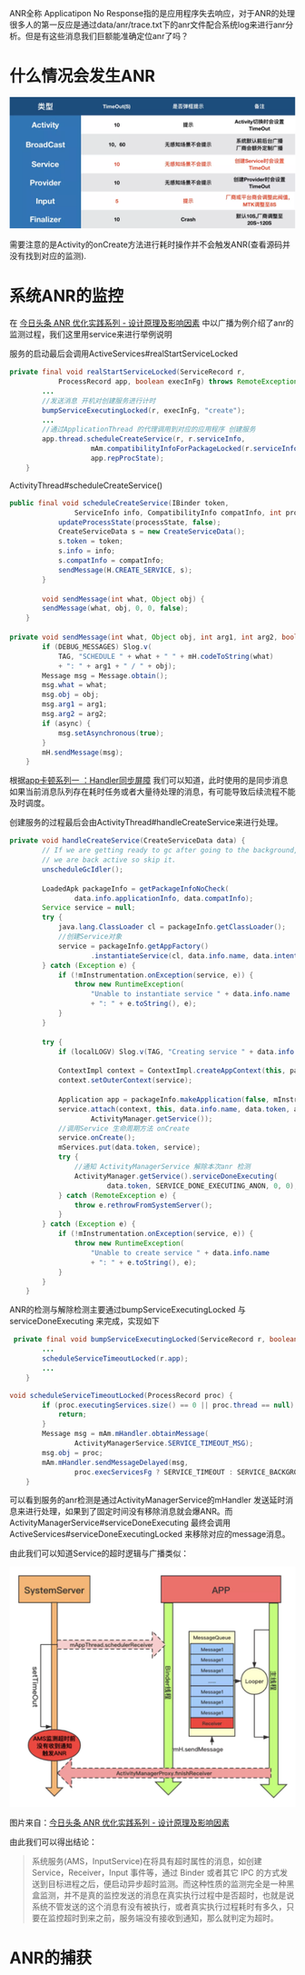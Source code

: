 ANR全称 Applicatipon No Response指的是应用程序失去响应，对于ANR的处理很多人的第一反应是通过data/anr/trace.txt下的anr文件配合系统log来进行anr分析。但是有这些消息我们巨额能准确定位anr了吗？

# 什么情况会发生ANR

![](anr发生场景.webp)

需要注意的是Activity的onCreate方法进行耗时操作并不会触发ANR(查看源码并没有找到对应的监测).

# 系统ANR的监控

在 [今日头条 ANR 优化实践系列 - 设计原理及影响因素](https://mp.weixin.qq.com/s?__biz=MzI1MzYzMjE0MQ==&mid=2247488116&idx=1&sn=fdf80fa52c57a3360ad1999da2a9656b&chksm=e9d0d996dea750807aadc62d7ed442948ad197607afb9409dd5a296b16fb3d5243f9224b5763&token=569762407&lang=zh_CN#rd)   中以广播为例介绍了anr的监测过程，我们这里用service来进行举例说明

服务的启动最后会调用ActiveServices#realStartServiceLocked 

```java
private final void realStartServiceLocked(ServiceRecord r,
            ProcessRecord app, boolean execInFg) throws RemoteException {
        ...
        //发送消息 开机对创建服务进行计时
        bumpServiceExecutingLocked(r, execInFg, "create");
        ...
        //通过ApplicationThread 的代理调用到对应的应用程序 创建服务
        app.thread.scheduleCreateService(r, r.serviceInfo,
                    mAm.compatibilityInfoForPackageLocked(r.serviceInfo.applicationInfo),
                    app.repProcState);
    }
```

ActivityThread#scheduleCreateService()

```java
public final void scheduleCreateService(IBinder token,
                ServiceInfo info, CompatibilityInfo compatInfo, int processState) {
            updateProcessState(processState, false);
            CreateServiceData s = new CreateServiceData();
            s.token = token;
            s.info = info;
            s.compatInfo = compatInfo;
            sendMessage(H.CREATE_SERVICE, s);
        }
        
        void sendMessage(int what, Object obj) {
        sendMessage(what, obj, 0, 0, false);
    }
     
private void sendMessage(int what, Object obj, int arg1, int arg2, boolean async) {
        if (DEBUG_MESSAGES) Slog.v(
            TAG, "SCHEDULE " + what + " " + mH.codeToString(what)
            + ": " + arg1 + " / " + obj);
        Message msg = Message.obtain();
        msg.what = what;
        msg.obj = obj;
        msg.arg1 = arg1;
        msg.arg2 = arg2;
        if (async) {
            msg.setAsynchronous(true);
        }
        mH.sendMessage(msg);
    }
```

根据[app卡顿系列一 ：Handler同步屏障](https://juejin.cn/post/7028215325627793439) 我们可以知道，此时使用的是同步消息如果当前消息队列存在耗时任务或者大量待处理的消息，有可能导致后续流程不能及时调度。

创建服务的过程最后会由ActivityThread#handleCreateService来进行处理。

```java
private void handleCreateService(CreateServiceData data) {
        // If we are getting ready to gc after going to the background, well
        // we are back active so skip it.
        unscheduleGcIdler();

        LoadedApk packageInfo = getPackageInfoNoCheck(
                data.info.applicationInfo, data.compatInfo);
        Service service = null;
        try {
            java.lang.ClassLoader cl = packageInfo.getClassLoader();
            //创建Service对象
            service = packageInfo.getAppFactory()
                    .instantiateService(cl, data.info.name, data.intent);
        } catch (Exception e) {
            if (!mInstrumentation.onException(service, e)) {
                throw new RuntimeException(
                    "Unable to instantiate service " + data.info.name
                    + ": " + e.toString(), e);
            }
        }

        try {
            if (localLOGV) Slog.v(TAG, "Creating service " + data.info.name);

            ContextImpl context = ContextImpl.createAppContext(this, packageInfo);
            context.setOuterContext(service);

            Application app = packageInfo.makeApplication(false, mInstrumentation);
            service.attach(context, this, data.info.name, data.token, app,
                    ActivityManager.getService());
            //调用Service 生命周期方法 onCreate
            service.onCreate();
            mServices.put(data.token, service);
            try {
                //通知 ActivityManagerService 解除本次anr 检测
                ActivityManager.getService().serviceDoneExecuting(
                        data.token, SERVICE_DONE_EXECUTING_ANON, 0, 0);
            } catch (RemoteException e) {
                throw e.rethrowFromSystemServer();
            }
        } catch (Exception e) {
            if (!mInstrumentation.onException(service, e)) {
                throw new RuntimeException(
                    "Unable to create service " + data.info.name
                    + ": " + e.toString(), e);
            }
        }
    }
```

ANR的检测与解除检测主要通过bumpServiceExecutingLocked 与serviceDoneExecuting 来完成，实现如下

```java
 private final void bumpServiceExecutingLocked(ServiceRecord r, boolean fg, String why) {
        ...
        scheduleServiceTimeoutLocked(r.app);
     	...
    }
```

```java
void scheduleServiceTimeoutLocked(ProcessRecord proc) {
        if (proc.executingServices.size() == 0 || proc.thread == null) {
            return;
        }
        Message msg = mAm.mHandler.obtainMessage(
                ActivityManagerService.SERVICE_TIMEOUT_MSG);
        msg.obj = proc;
        mAm.mHandler.sendMessageDelayed(msg,
                proc.execServicesFg ? SERVICE_TIMEOUT : SERVICE_BACKGROUND_TIMEOUT);
    }
```

可以看到服务的anr检测是通过ActivityManagerService的mHandler 发送延时消息来进行处理，如果到了固定时间没有移除消息就会爆ANR。而ActivityManagerService#serviceDoneExecuting 最终会调用ActiveServices#serviceDoneExecutingLocked 来移除对应的message消息。

由此我们可以知道Service的超时逻辑与广播类似：

![](SeriveAnr.webp)

图片来自：[今日头条 ANR 优化实践系列 - 设计原理及影响因素](https://mp.weixin.qq.com/s?__biz=MzI1MzYzMjE0MQ==&mid=2247488116&idx=1&sn=fdf80fa52c57a3360ad1999da2a9656b&chksm=e9d0d996dea750807aadc62d7ed442948ad197607afb9409dd5a296b16fb3d5243f9224b5763&token=569762407&lang=zh_CN#rd)

由此我们可以得出结论：

> 系统服务(AMS，InputService)在将具有超时属性的消息，如创建 Service，Receiver，Input 事件等，通过 Binder 或者其它 IPC 的方式发送到目标进程之后，便启动异步超时监测。而这种性质的监测完全是一种黑盒监测，并不是真的监控发送的消息在真实执行过程中是否超时，也就是说系统不管发送的这个消息有没有被执行，或者真实执行过程耗时有多久，只要在监控超时到来之前，服务端没有接收到通知，那么就判定为超时。

# ANR的捕获

